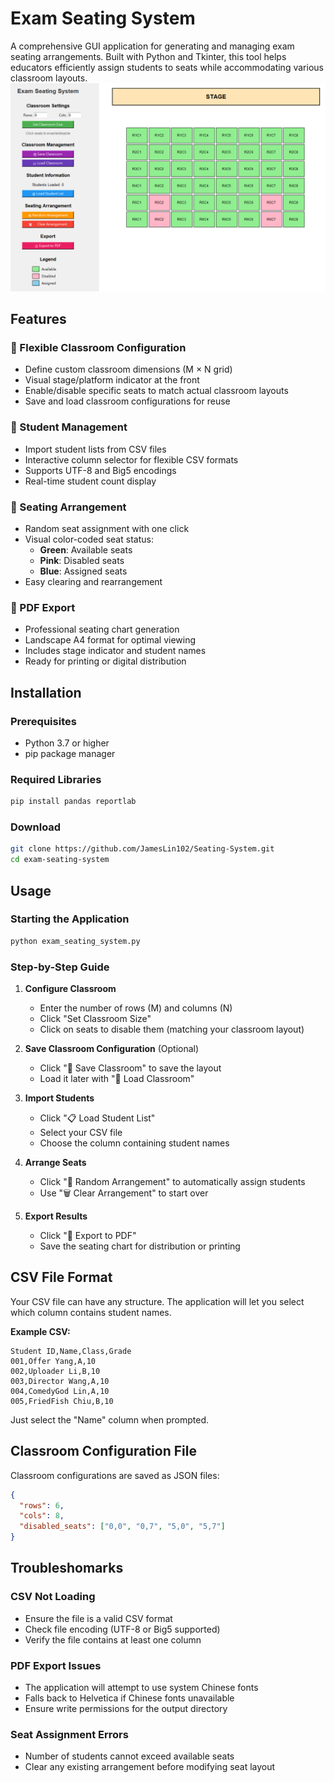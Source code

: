 # Exam Seating System

A comprehensive GUI application for generating and managing exam seating arrangements. Built with Python and Tkinter, this tool helps educators efficiently assign students to seats while accommodating various classroom layouts.
![Figure](figure.png)

## Features

### 🏫 Flexible Classroom Configuration
- Define custom classroom dimensions (M × N grid)
- Visual stage/platform indicator at the front
- Enable/disable specific seats to match actual classroom layouts
- Save and load classroom configurations for reuse

### 👥 Student Management
- Import student lists from CSV files
- Interactive column selector for flexible CSV formats
- Supports UTF-8 and Big5 encodings
- Real-time student count display

### 🎲 Seating Arrangement
- Random seat assignment with one click
- Visual color-coded seat status:
  - **Green**: Available seats
  - **Pink**: Disabled seats
  - **Blue**: Assigned seats
- Easy clearing and rearrangement

### 📄 PDF Export
- Professional seating chart generation
- Landscape A4 format for optimal viewing
- Includes stage indicator and student names
- Ready for printing or digital distribution

## Installation

### Prerequisites
- Python 3.7 or higher
- pip package manager

### Required Libraries
```bash
pip install pandas reportlab
```

### Download
```bash
git clone https://github.com/JamesLin102/Seating-System.git
cd exam-seating-system
```

## Usage

### Starting the Application
```bash
python exam_seating_system.py
```

### Step-by-Step Guide

1. **Configure Classroom**
   - Enter the number of rows (M) and columns (N)
   - Click "Set Classroom Size"
   - Click on seats to disable them (matching your classroom layout)

2. **Save Classroom Configuration** (Optional)
   - Click "💾 Save Classroom" to save the layout
   - Load it later with "📂 Load Classroom"

3. **Import Students**
   - Click "📋 Load Student List"
   - Select your CSV file
   - Choose the column containing student names

4. **Arrange Seats**
   - Click "🎲 Random Arrangement" to automatically assign students
   - Use "🗑️ Clear Arrangement" to start over

5. **Export Results**
   - Click "📄 Export to PDF"
   - Save the seating chart for distribution or printing

## CSV File Format

Your CSV file can have any structure. The application will let you select which column contains student names.

**Example CSV:**
```csv
Student ID,Name,Class,Grade
001,Offer Yang,A,10
002,Uploader Li,B,10
003,Director Wang,A,10
004,ComedyGod Lin,A,10
005,FriedFish Chiu,B,10
```

Just select the "Name" column when prompted.

## Classroom Configuration File

Classroom configurations are saved as JSON files:

```json
{
  "rows": 6,
  "cols": 8,
  "disabled_seats": ["0,0", "0,7", "5,0", "5,7"]
}
```

## Troubleshomarks

### CSV Not Loading
- Ensure the file is a valid CSV format
- Check file encoding (UTF-8 or Big5 supported)
- Verify the file contains at least one column

### PDF Export Issues
- The application will attempt to use system Chinese fonts
- Falls back to Helvetica if Chinese fonts unavailable
- Ensure write permissions for the output directory

### Seat Assignment Errors
- Number of students cannot exceed available seats
- Clear any existing arrangement before modifying seat layout

